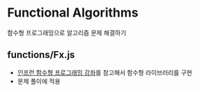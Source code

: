 # Functional Algorithms

함수형 프로그래밍으로 알고리즘 문제 해결하기

## functions/Fx.js
- [인프런 함수형 프로그래밍 강좌](https://www.inflearn.com/course/functional-es6#)를 참고해서 함수형 라이브러리를 구현 
- 문제 풀이에 적용

